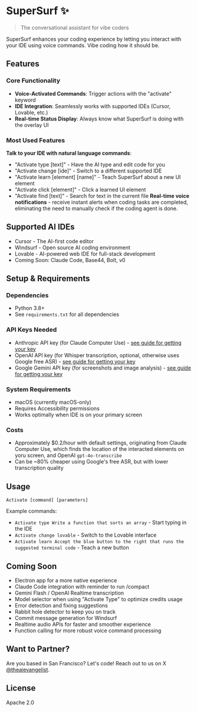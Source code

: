 # SuperSurf ✨

> The conversational assistant for vibe coders

SuperSurf enhances your coding experience by letting you interact with your IDE using voice commands. Vibe coding how it should be.

## Features

### Core Functionality
- **Voice-Activated Commands**: Trigger actions with the "activate" keyword
- **IDE Integration**: Seamlessly works with supported IDEs (Cursor, Lovable, etc.)
- **Real-time Status Display**: Always know what SuperSurf is doing with the overlay UI

### Most Used Features
**Talk to your IDE with natural language commands**: 
- "Activate type [text]" - Have the AI type and edit code for you
- "Activate change [ide]" - Switch to a different supported IDE
- "Activate learn [element] [name]" - Teach SuperSurf about a new UI element
- "Activate click [element]" - Click a learned UI element
- "Activate find [text]" - Search for text in the current file
**Real-time voice notifications** - receive instant alerts when coding tasks are completed, eliminating the need to manually check if the coding agent is done.

## Supported AI IDEs
- Cursor - The AI-first code editor
- Windsurf - Open source AI coding environment
- Lovable - AI-powered web IDE for full-stack development
- Coming Soon: Claude Code, Base44, Bolt, v0

## Setup & Requirements

### Dependencies
- Python 3.8+
- See `requirements.txt` for all dependencies

### API Keys Needed
- Anthropic API key (for Claude Computer Use) - [see guide for getting your key](https://www.youtube.com/watch?v=Vp4we-ged4w)
- OpenAI API key (for Whisper transcription, optional, otherwise uses Google free ASR) - [see guide for getting your key](https://help.openai.com/en/articles/4936850-where-do-i-find-my-openai-api-key)
- Google Gemini API key (for screenshots and image analysis) - [see guide for getting your key](https://github.com/saharmor/gemini-multimodal-playground?tab=readme-ov-file#getting-your-gemini-api-key)


### System Requirements
- macOS (currently macOS-only)
- Requires Accessibility permissions
- Works optimally when IDE is on your primary screen

### Costs
- Approximately $0.2/hour with default settings, originating from Claude Computer Use, which finds the location of the interacted elements on yoru screen, and OpenAI `gpt-4o-transcribe`
- Can be ~80% cheaper using Google's free ASR, but with lower transcription quality

## Usage

```
Activate [command] [parameters]
```

Example commands:
- `Activate type Write a function that sorts an array` - Start typing in the IDE
- `Activate change lovable` - Switch to the Lovable interface
- `Activate learn Accept the blue button to the right that runs the suggested terminal code` - Teach a new button


## Coming Soon
- Electron app for a more native experience
- Claude Code integration with reminder to run /compact
- Gemini Flash / OpenAI Realtime transcription
- Model selector when using "Activate Type" to optimize credits usage
- Error detection and fixing suggestions
- Rabbit hole detector to keep you on track
- Commit message generation for Windsurf
- Realtime audio APIs for faster and smoother experience
- Function calling for more robust voice command processing


## Want to Partner?
Are you based in San Francisco? Let's code! Reach out to us on X [@theaievangelist](https://x.com/theaievangelist).



## License
Apache 2.0

